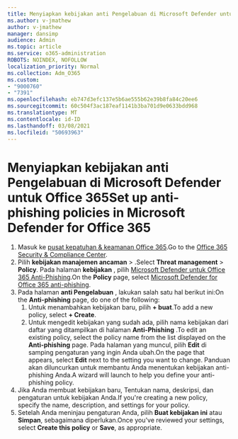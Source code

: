 ```yaml
---
title: Menyiapkan kebijakan anti Pengelabuan di Microsoft Defender untuk Office 365
ms.author: v-jmathew
author: v-jmathew
manager: dansimp
audience: Admin
ms.topic: article
ms.service: o365-administration
ROBOTS: NOINDEX, NOFOLLOW
localization_priority: Normal
ms.collection: Adm_O365
ms.custom:
- "9000760"
- "7391"
ms.openlocfilehash: eb747d3efc137e5b6ae555b62e39b8fa84c20ee6
ms.sourcegitcommit: 60c504f3ac187eaf1141b3ba701d9e0633bdd968
ms.translationtype: MT
ms.contentlocale: id-ID
ms.lasthandoff: 03/08/2021
ms.locfileid: "50693963"
---
```

# <a name="set-up-anti-phishing-policies-in-microsoft-defender-for-office-365"></a><span data-ttu-id="858e0-102">Menyiapkan kebijakan anti Pengelabuan di Microsoft Defender untuk Office 365</span><span class="sxs-lookup"><span data-stu-id="858e0-102">Set up anti-phishing policies in Microsoft Defender for Office 365</span></span>

1. <span data-ttu-id="858e0-103">Masuk ke [pusat kepatuhan & keamanan Office 365](https://go.microsoft.com/fwlink/p/?linkid=2077143).</span><span class="sxs-lookup"><span data-stu-id="858e0-103">Go to the [Office 365 Security & Compliance Center](https://go.microsoft.com/fwlink/p/?linkid=2077143).</span></span>
2. <span data-ttu-id="858e0-104">Pilih **kebijakan manajemen ancaman**  >  .</span><span class="sxs-lookup"><span data-stu-id="858e0-104">Select **Threat management** > **Policy**.</span></span> <span data-ttu-id="858e0-105">Pada halaman **kebijakan** , pilih [Microsoft Defender untuk Office 365 Anti-Phishing](https://go.microsoft.com/fwlink/?linkid=2101369).</span><span class="sxs-lookup"><span data-stu-id="858e0-105">On the **Policy** page, select [Microsoft Defender for Office 365 anti-phishing](https://go.microsoft.com/fwlink/?linkid=2101369).</span></span>
3. <span data-ttu-id="858e0-106">Pada halaman **anti Pengelabuan** , lakukan salah satu hal berikut ini:</span><span class="sxs-lookup"><span data-stu-id="858e0-106">On the **Anti-phishing** page, do one of the following:</span></span>
    1. <span data-ttu-id="858e0-107">Untuk menambahkan kebijakan baru, pilih **+ buat**.</span><span class="sxs-lookup"><span data-stu-id="858e0-107">To add a new policy, select **+ Create**.</span></span>
    1. <span data-ttu-id="858e0-108">Untuk mengedit kebijakan yang sudah ada, pilih nama kebijakan dari daftar yang ditampilkan di halaman **Anti-Phishing** .</span><span class="sxs-lookup"><span data-stu-id="858e0-108">To edit an existing policy, select the policy name from the list displayed on the **Anti-phishing** page.</span></span> <span data-ttu-id="858e0-109">Pada halaman yang muncul, pilih **Edit** di samping pengaturan yang ingin Anda ubah.</span><span class="sxs-lookup"><span data-stu-id="858e0-109">On the page that appears, select **Edit** next to the setting you want to change.</span></span> <span data-ttu-id="858e0-110">Panduan akan diluncurkan untuk membantu Anda menentukan kebijakan anti-phishing Anda.</span><span class="sxs-lookup"><span data-stu-id="858e0-110">A wizard will launch to help you define your anti-phishing policy.</span></span>
4. <span data-ttu-id="858e0-111">Jika Anda membuat kebijakan baru, Tentukan nama, deskripsi, dan pengaturan untuk kebijakan Anda.</span><span class="sxs-lookup"><span data-stu-id="858e0-111">If you're creating a new policy, specify the name, description, and settings for your policy.</span></span>
5. <span data-ttu-id="858e0-112">Setelah Anda meninjau pengaturan Anda, pilih **Buat kebijakan ini** atau **Simpan**, sebagaimana diperlukan.</span><span class="sxs-lookup"><span data-stu-id="858e0-112">Once you've reviewed your settings, select **Create this policy** or **Save**, as appropriate.</span></span>
